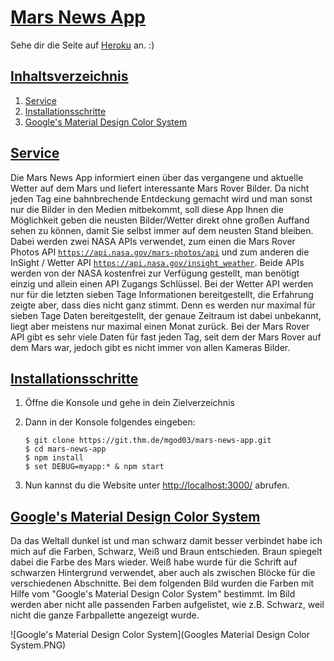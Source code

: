 # <u>Mars News App</u>

Sehe dir die Seite auf [Heroku](https://mars-news-app.herokuapp.com) an. :)

## <u>Inhaltsverzeichnis</u>

1. [Service](#service)
2. [Installationsschritte](#installationsschritte)
3. [Google's Material Design Color System](#googles-material-design-color-system)



## <u>Service</u>

Die Mars News App informiert einen über das vergangene und aktuelle Wetter auf dem Mars und liefert interessante Mars Rover Bilder. Da nicht jeden Tag eine bahnbrechende Entdeckung gemacht wird und man sonst nur die Bilder in den Medien mitbekommt, soll diese App Ihnen die Möglichkeit geben die neusten Bilder/Wetter direkt ohne großen Auffand sehen zu können, damit Sie selbst immer auf dem neusten Stand bleiben. Dabei werden zwei NASA APIs verwendet, zum einen die Mars Rover Photos API [`https://api.nasa.gov/mars-photos/api`](https://api.nasa.gov/mars-photos/api/v1/rovers/curiosity/photos?earth_date=2015-6-3&api_key=DEMO_KEY) und zum anderen die InSight / Wetter API [`https://api.nasa.gov/insight_weather`](https://api.nasa.gov/insight_weather/?api_key=DEMO_KEY&feedtype=json&ver=1.0). Beide APIs werden von der NASA kostenfrei zur Verfügung gestellt, man benötigt einzig und allein einen API Zugangs Schlüssel. Bei der Wetter API werden nur für die letzten sieben Tage Informationen bereitgestellt, die Erfahrung zeigte aber, dass dies nicht ganz stimmt. Denn es werden nur maximal für sieben Tage Daten bereitgestellt, der genaue Zeitraum ist dabei unbekannt, liegt aber meistens nur maximal einen Monat zurück. Bei der Mars Rover API gibt es sehr viele Daten für fast jeden Tag, seit dem der Mars Rover auf dem Mars war, jedoch gibt es nicht immer von allen Kameras Bilder.



## <u>Installationsschritte</u>

1. Öffne die Konsole und gehe in dein Zielverzeichnis 

2. Dann in der Konsole folgendes eingeben:

   ```
   $ git clone https://git.thm.de/mgod03/mars-news-app.git
   $ cd mars-news-app
   $ npm install
   $ set DEBUG=myapp:* & npm start
   ```

3. Nun kannst du die Website unter [http://localhost:3000/](http://localhost:3000/) abrufen.



## <u>Google's Material Design Color System</u>

Da das Weltall dunkel ist und man schwarz damit besser verbindet habe ich mich auf die Farben, Schwarz, Weiß und Braun entschieden. Braun spiegelt dabei die Farbe des Mars wieder. Weiß habe wurde für die Schrift auf schwarzen Hintergrund verwendet, aber auch als zwischen Blöcke für die verschiedenen Abschnitte. Bei dem folgenden Bild wurden die Farben mit Hilfe vom "Google's Material Design Color System" bestimmt. Im Bild werden aber nicht alle passenden Farben aufgelistet, wie z.B. Schwarz, weil nicht die ganze Farbpallette angezeigt wurde.

![Google's Material Design Color System](Googles Material Design Color System.PNG)

